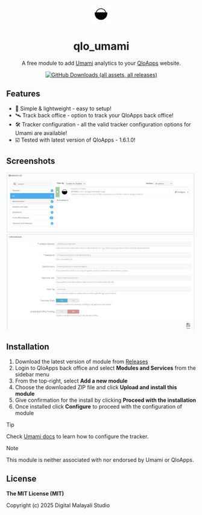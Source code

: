 <div align="center">

<img src="logo.png" alt="qlo_umami" width="50"/>

# qlo_umami
A free module to add [Umami](https://github.com/umami-software/umami) analytics to your [QloApps](https://github.com/Qloapps/QloApps) website.

[![GitHub Downloads (all assets, all releases)](https://img.shields.io/github/downloads/DigitalMalayaliStudio/qlo_umami/total?logo=github&labelColor=%23181717&color=%232f81f7)](https://github.com/DigitalMalayaliStudio/qlo_umami/releases)

</div>

## Features
- 💎 Simple & lightweight - easy to setup!
- 🛰️ Track back office - option to track your QloApps back office!
- 🛠️ Tracker configuration - all the valid tracker configuration options for Umami are available!
- ☑️ Tested with latest version of QloApps - 1.6.1.0!

## Screenshots
<img src="screenshots/screenshot (2).png" width="500" alt="screenshot"/>
<img src="screenshots/screenshot (1).png" width="500" alt="screenshot"/>

## Installation
1. Download the latest version of module from [Releases](https://github.com/DigitalMalayaliStudio/qlo_umami/releases)
2. Login to QloApps back office and select **Modules and Services** from the sidebar menu
3. From the top-right, select **Add a new module**
4. Choose the downloaded ZIP file and click **Upload  and install this module**
5. Give confirmation for the install by clicking **Proceed with the installation**
6. Once installed click **Configure** to proceed with the configuration of module

> [!TIP]
> Check [Umami docs](https://umami.is/docs/tracker-configuration) to learn how to configure the tracker.

> [!NOTE]  
> This module is neither associated with nor endorsed by Umami or QloApps.

## License
**The MIT License (MIT)**

Copyright (c) 2025 Digital Malayali Studio